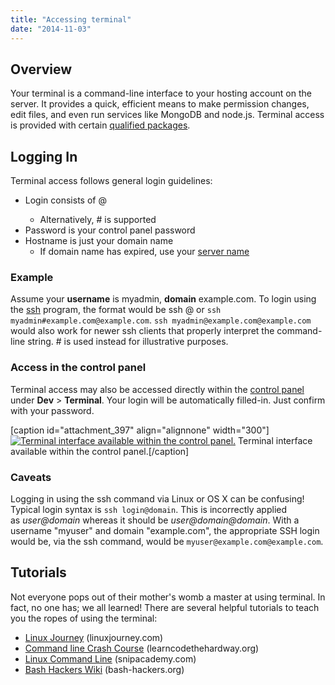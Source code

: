 ```yaml
---
title: "Accessing terminal"
date: "2014-11-03"
---
```


## Overview

Your terminal is a command-line interface to your hosting account on the server. It provides a quick, efficient means to make permission changes, edit files, and even run services like MongoDB and node.js. Terminal access is provided with certain [qualified packages](https://kb.apnscp.com/terminal/is-terminal-access-available/).

## Logging In

Terminal access follows general login guidelines:

- Login consists of <username>@<domain>
    - Alternatively, <username>#<domain> is supported
- Password is your control panel password
- Hostname is just your domain name
    - If domain name has expired, use your [server name](https://kb.apnscp.com/platform/what-is-my-server-name/)

### Example

Assume your **username** is myadmin, **domain** example.com. To login using the [ssh](http://apnscp.com/linux-man/man1/ssh.1.html) program, the format would be ssh _<login>_@_<host>_ or `ssh myadmin#example.com@example.com`. `ssh myadmin@example.com@example.com` would also work for newer ssh clients that properly interpret the command-line string. _<username>_#_<domain>_ is used instead for illustrative purposes.

### Access in the control panel

Terminal access may also be accessed directly within the [control panel](https://kb.apnscp.com/control-panel/logging-into-the-control-panel/) under **Dev** > **Terminal**. Your login will be automatically filled-in. Just confirm with your password.

\[caption id="attachment\_397" align="alignnone" width="300"\][![Terminal interface available within the control panel.](https://kb.apnscp.com/wp-content/uploads/2014/11/terminal-ex-300x174.png)](https://kb.apnscp.com/wp-content/uploads/2014/11/terminal-ex.png) Terminal interface available within the control panel.\[/caption\]

### Caveats

Logging in using the ssh command via Linux or OS X can be confusing! Typical login syntax is `ssh login@domain`. This is incorrectly applied as _user@domain_ whereas it should be _user@domain@domain_. With a username "myuser" and domain "example.com", the appropriate SSH login would be, via the ssh command, would be `myuser@example.com@example.com`.

## Tutorials

Not everyone pops out of their mother's womb a master at using terminal. In fact, no one has; we all learned! There are several helpful tutorials to teach you the ropes of using the terminal:

- [Linux Journey](https://linuxjourney.com/) (linuxjourney.com)
- [Command line Crash Course](http://cli.learncodethehardway.org/book/) (learncodethehardway.org)
- [Linux Command Line](http://code.snipcademy.com/tutorials/linux-command-line) (snipacademy.com)
- [Bash Hackers Wiki](http://wiki.bash-hackers.org/) (bash-hackers.org)
